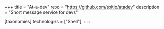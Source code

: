 +++
title = "At-a-dev"
repo = "https://github.com/spitlo/atadev"
description = "Short message service for devs"

[taxonomies]
technologies = ["Shell"]
+++